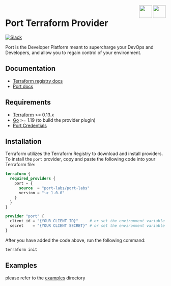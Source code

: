 <img align="right" src="https://port-graphical-assets.s3.eu-west-1.amazonaws.com/Logo+Typo+%2B+Logo+Symbol+-+white.png#gh-dark-mode-only" height="40" />
<img align="right" height="40" src="https://port-graphical-assets.s3.eu-west-1.amazonaws.com/Logo+Typo+%2B+Logo+Symbol.png#gh-light-mode-only" />

# Port Terraform Provider

[![Slack](https://img.shields.io/badge/Slack-4A154B?style=for-the-badge&logo=slack&logoColor=white)](https://join.slack.com/t/devex-community/shared_invite/zt-1bmf5621e-GGfuJdMPK2D8UN58qL4E_g)

Port is the Developer Platform meant to supercharge your DevOps and Developers, and allow you to regain control of your environment.

## Documentation

- [Terraform registry docs](https://registry.terraform.io/providers/port-labs/port/latest/docs)
- [Port docs](https://docs.getport.io/build-your-software-catalog/sync-data-to-catalog/iac/terraform)

## Requirements

- [Terraform](https://www.terraform.io/downloads.html) >= 0.13.x
- [Go](https://golang.org/doc/install) >= 1.19 (to build the provider plugin)
- [Port Credentials](https://docs.getport.io/build-your-software-catalog/sync-data-to-catalog/api/#find-your-port-credentials)

## Installation

Terraform utilizes the Terraform Registry to download and install providers. To install the `port` provider, copy and paste the following code into your Terraform file:

```terraform
terraform {
  required_providers {
    port = {
      source  = "port-labs/port-labs"
      version = "~> 1.0.0"
    }
  }
}

provider "port" {
  client_id = "{YOUR CLIENT ID}"     # or set the environment variable PORT_CLIENT_ID
  secret    = "{YOUR CLIENT SECRET}" # or set the environment variable PORT_CLIENT_SECRET
}
```

After you have added the code above, run the following command:

```bash
terraform init
```

## Examples

please refer to the [examples](./examples) directory
